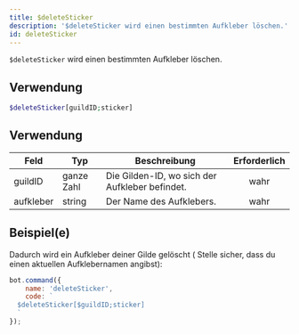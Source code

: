 ```yaml
---
title: $deleteSticker
description: '$deleteSticker wird einen bestimmten Aufkleber löschen.'
id: deleteSticker
---
```


`$deleteSticker` wird einen bestimmten Aufkleber löschen.

## Verwendung

```php
$deleteSticker[guildID;sticker]
```

## Verwendung

| Feld      | Typ        | Beschreibung                                   | Erforderlich |
| --------- | ---------- | ---------------------------------------------- |:------------:|
| guildID   | ganze Zahl | Die Gilden-ID, wo sich der Aufkleber befindet. |     wahr     |
| aufkleber | string     | Der Name des Aufklebers.                       |     wahr     |

## Beispiel(e)

Dadurch wird ein Aufkleber deiner Gilde gelöscht ( Stelle sicher, dass du einen aktuellen Aufklebernamen angibst):

```javascript
bot.command({
    name: 'deleteSticker',
    code: `
  $deleteSticker[$guildID;sticker]
  `
});
```